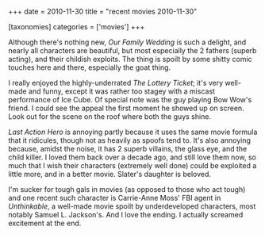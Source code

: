 +++
date = 2010-11-30
title = "recent movies 2010-11-30"

[taxonomies]
categories = ['movies']
+++

Although there's nothing new, *Our Family Wedding* is such a delight,
and nearly all characters are beautiful, but most especially the 2
fathers (superb acting), and their childish exploits. The thing is
spoilt by some shitty comic touches here and there, especially the goat
thing.

I really enjoyed the highly-underrated *The Lottery Ticket*; it's very
well-made and funny, except it was rather too stagey with a miscast
performance of Ice Cube. Of special note was the guy playing Bow Wow's
friend. I could see the appeal the first moment he showed up on screen.
Look out for the scene on the roof where both the guys shine.

*Last Action Hero* is annoying partly because it uses the same movie
formula that it ridicules, though not as heavily as spoofs tend to.
It's also annoying because, amidst the noise, it has 2 superb villains,
the glass eye, and the child killer. I loved them back over a decade
ago, and still love them now, so much that I wish their characters
(extremely well done) could be exploited a little more, and in a better
movie. Slater's daughter is beloved.

I'm sucker for tough gals in movies (as opposed to those who act tough)
and one recent such character is Carrie-Anne Moss' FBI agent in
*Unthinkable*, a well-made movie spoilt by underdeveloped characters,
most notably Samuel L. Jackson's. And I love the ending. I actually
screamed excitement at the end.
